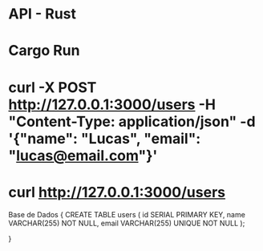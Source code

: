# API - Rust

# Cargo Run

# curl -X POST http://127.0.0.1:3000/users -H "Content-Type: application/json" -d '{"name": "Lucas", "email": "lucas@email.com"}'

# curl http://127.0.0.1:3000/users

Base de Dados {
    CREATE TABLE users (
    id SERIAL PRIMARY KEY,
    name VARCHAR(255) NOT NULL,
    email VARCHAR(255) UNIQUE NOT NULL
);

}
